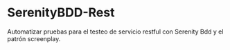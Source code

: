 # SerenityBDD-Rest
Automatizar pruebas para el testeo de servicio restful con Serenity Bdd y el patrón screenplay.
